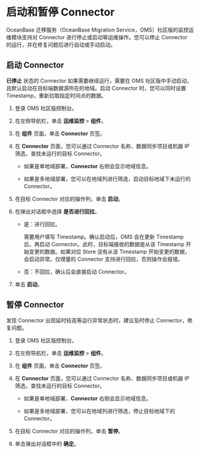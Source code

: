 # 启动和暂停 Connector

OceanBase 迁移服务（OceanBase Migration Service，OMS）社区版的监控运维模块支持对 Connector 进行停止或启动等运维操作。您可以停止 Connector 的运行，并在修复问题后进行自动或手动启动。

## 启动 Connector

**已停止** 状态的 Connector 如果需要继续运行，需要在 OMS 社区版中手动启动，且默认启动在目标端数据源所在的地域。启动 Connector 时，您可以同时设置 Timestamp，重新拉取指定时间点的数据。

1. 登录 OMS 社区版控制台。

2. 在左侧导航栏，单击 **运维监控** \> **组件**。

3. 在 **组件** 页面，单击 **Connector** 页签。

4. 在 **Connector** 页面，您可以通过 Connector 名称、数据同步项目或机器 IP 筛选，查找未运行的目标 Connector。

   * 如果是单地域部署，**Connector** 右侧会显示地域信息。

   * 如果是多地域部署，您可以在地域列进行筛选，启动目标地域下未运行的 Connector。

5. 在目标 Connector 对应的操作列，单击 **启动**。

6. 在弹出对话框中选择 **是否进行回拉**。

   * 是：进行回拉。
  
        需要用户填写 Timestamp。确认启动后，OMS 会在更新 Timestamp 后，再启动 Connector。此时，目标端接收的数据是从该 Timestamp 开始变更的数据。如果对应 Store 没有从该 Timestamp 开始变更的数据，会启动异常。仅增量的 Connector 支持进行回拉，否则操作会报错。

   * 否：不回拉，确认后会直接启动 Connector。
  
7. 单击 **启动**。

## 暂停 Connector

发现 Connector 出现延时较高等运行异常状态时，建议及时停止 Connector，修复问题。

1. 登录 OMS 社区版控制台。

2. 在左侧导航栏，单击 **运维监控** \> **组件**。

3. 在 **组件** 页面，单击 **Connector** 页签。

4. 在 **Connector** 页面，您可以通过 Connector 名称、数据同步项目或机器 IP 筛选，查找未运行的目标 Connector。

   * 如果是单地域部署，**Connector** 右侧会显示地域信息。

   * 如果是多地域部署，您可以在地域列进行筛选，停止目标地域下的 Connector。

5. 在目标 Connector 对应的操作列，单击 **暂停**。

6. 单击弹出对话框中的 **确定**。
